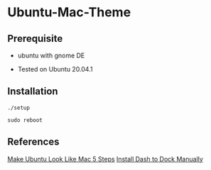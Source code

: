 # Ubuntu-Mac-Theme

## Prerequisite

* ubuntu with gnome DE

* Tested on Ubuntu 20.04.1

## Installation

```
./setup

sudo reboot
```

## References

[Make Ubuntu Look Like Mac 5 Steps](https://www.omgubuntu.co.uk/2017/03/make-ubuntu-look-like-mac-5-steps)
[Install Dash to Dock Manually](https://micheleg.github.io/dash-to-dock/download.html)
